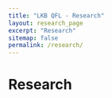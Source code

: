 ```yaml
---
title: "LKB QFL - Research"
layout: research_page
excerpt: "Research"
sitemap: false
permalink: /research/
---
```


# Research
